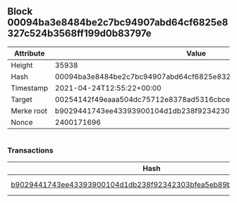 ## Block 00094ba3e8484be2c7bc94907abd64cf6825e8327c524b3568ff199d0b83797e

Attribute | Value
--- | ---
Height | 35938
Hash | 00094ba3e8484be2c7bc94907abd64cf6825e8327c524b3568ff199d0b83797e
Timestamp | 2021-04-24T12:55:22+00:00
Target | 00254142f49eaaa504dc75712e8378ad5316cbcead634704b3734b6271167cc4
Merke root | b9029441743ee43393900104d1db238f92342303bfea5eb89b465b4a595df333
Nonce | 2400171696

```

```

### Transactions

Hash | Amount
--- | ---
[b9029441743ee43393900104d1db238f92342303bfea5eb89b465b4a595df333](b9029441743ee43393900104d1db238f92342303bfea5eb89b465b4a595df333.md) | 10.00000000 SKEPTI 

